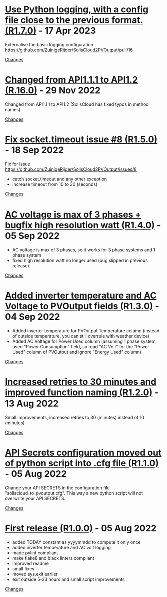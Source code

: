 <a name="R1.7.0"></a>
# [Use Python logging, with a config file close to the previous format. (R1.7.0)](https://github.com/ZuinigeRijder/SolisCloud2PVOutput/releases/tag/R1.7.0) - 17 Apr 2023

Externalise the basic logging configuration.
https://github.com/ZuinigeRijder/SolisCloud2PVOutput/pull/16


[Changes][R1.7.0]


<a name="R.16.0"></a>
# [Changed from API1.1.1 to API1.2 (R.16.0)](https://github.com/ZuinigeRijder/SolisCloud2PVOutput/releases/tag/R.16.0) - 29 Nov 2022

Changed from API1.1.1 to API1.2 (SolisCloud has fixed typos in method names)

[Changes][R.16.0]


<a name="R1.5.0"></a>
# [Fix socket.timeout issue #8 (R1.5.0)](https://github.com/ZuinigeRijder/SolisCloud2PVOutput/releases/tag/R1.5.0) - 18 Sep 2022

Fix for issue https://github.com/ZuinigeRijder/SolisCloud2PVOutput/issues/8
- catch socket.timeout and any other exception
- increase timeout from 10 to 30 (seconds)


[Changes][R1.5.0]


<a name="R1.4.0"></a>
# [AC voltage is max of 3 phases + bugfix high resolution watt (R1.4.0)](https://github.com/ZuinigeRijder/SolisCloud2PVOutput/releases/tag/R1.4.0) - 05 Sep 2022

- AC voltage is max of 3 phases, so it works for 3 phase systems and 1 phase system
- fixed high resolution watt no longer used (bug slipped in previous release)


[Changes][R1.4.0]


<a name="R1.3.0"></a>
# [Added inverter temperature and AC Voltage to PVOutput fields (R1.3.0)](https://github.com/ZuinigeRijder/SolisCloud2PVOutput/releases/tag/R1.3.0) - 04 Sep 2022

- Added inverter temperature for PVOutput Temperature column (instead of outside temperature, you can still overrule with weather device)
- Added AC Voltage for Power Used column (assuming 1 phase system, used "Power Consumption" field, so read "AC Volt" for the "Power Used" column of PVOutput and ignore "Energy Used" column)


[Changes][R1.3.0]


<a name="R1.2.0"></a>
# [Increased retries to 30 minutes and improved function naming (R1.2.0)](https://github.com/ZuinigeRijder/SolisCloud2PVOutput/releases/tag/R1.2.0) - 13 Aug 2022

Small improvements, increased retries to 30 (minutes) instead of 10 (minutes)

[Changes][R1.2.0]


<a name="R1.1.0"></a>
# [API Secrets configuration moved out of python script into .cfg file (R1.1.0)](https://github.com/ZuinigeRijder/SolisCloud2PVOutput/releases/tag/R1.1.0) - 05 Aug 2022

Change your API SECRETS in the configuration file "soliscloud_to_pvoutput.cfg". This way a new python script will not overwrite your API SECRETS. 


[Changes][R1.1.0]


<a name="R1.0.0"></a>
# [First release (R1.0.0)](https://github.com/ZuinigeRijder/SolisCloud2PVOutput/releases/tag/R1.0.0) - 05 Aug 2022

- added TODAY constant as yyyymmdd to compute it only once
- added inverter temperature and AC volt logging
- made pylint compliant
- make flake8 and black linters compliant
- improved readme
- small fixes
- moved sys.exit earlier
- exit outside 5-23 hours and small script improvements

[Changes][R1.0.0]


[R1.7.0]: https://github.com/ZuinigeRijder/SolisCloud2PVOutput/compare/R.16.0...R1.7.0
[R.16.0]: https://github.com/ZuinigeRijder/SolisCloud2PVOutput/compare/R1.5.0...R.16.0
[R1.5.0]: https://github.com/ZuinigeRijder/SolisCloud2PVOutput/compare/R1.4.0...R1.5.0
[R1.4.0]: https://github.com/ZuinigeRijder/SolisCloud2PVOutput/compare/R1.3.0...R1.4.0
[R1.3.0]: https://github.com/ZuinigeRijder/SolisCloud2PVOutput/compare/R1.2.0...R1.3.0
[R1.2.0]: https://github.com/ZuinigeRijder/SolisCloud2PVOutput/compare/R1.1.0...R1.2.0
[R1.1.0]: https://github.com/ZuinigeRijder/SolisCloud2PVOutput/compare/R1.0.0...R1.1.0
[R1.0.0]: https://github.com/ZuinigeRijder/SolisCloud2PVOutput/tree/R1.0.0

<!-- Generated by https://github.com/rhysd/changelog-from-release v3.7.0 -->
